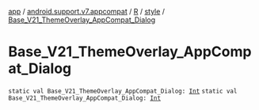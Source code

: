 [app](../../../index.md) / [android.support.v7.appcompat](../../index.md) / [R](../index.md) / [style](index.md) / [Base_V21_ThemeOverlay_AppCompat_Dialog](.)

# Base_V21_ThemeOverlay_AppCompat_Dialog

`static val Base_V21_ThemeOverlay_AppCompat_Dialog: `[`Int`](https://kotlinlang.org/api/latest/jvm/stdlib/kotlin/-int/index.html)
`static val Base_V21_ThemeOverlay_AppCompat_Dialog: `[`Int`](https://kotlinlang.org/api/latest/jvm/stdlib/kotlin/-int/index.html)